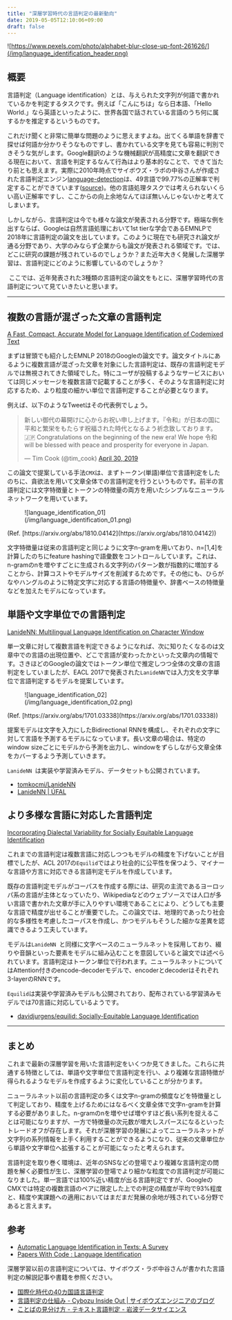 ```yaml
---
title: "深層学習時代の言語判定の最新動向"
date: 2019-05-05T12:10:06+09:00
draft: false
---
```


![https://www.pexels.com/photo/alphabet-blur-close-up-font-261626/](/img/language_identification_header.png)

## 概要
言語判定（Language identification）とは、与えられた文字列が何語で書かれているかを判定するタスクです。例えば「こんにちは」なら日本語、「Hello World.」なら英語といったように、世界各国で話されている言語のうち何に属するかを推定するというものです。

これだけ聞くと非常に簡単な問題のように思えますよね。出てくる単語を辞書で探せば何語か分かりそうなものですし、書かれている文字を見ても容易に判別できそうな気がします。Google翻訳のような機械翻訳が高精度に文章を翻訳できる現在において、言語を判定するなんて行為はより基本的なことで、できて当たり前とも思えます。実際に2010年時点でサイボウズ・ラボの中谷さんが作成された言語判定エンジン[language-detection](https://github.com/shuyo/language-detection)は、49言語で99.77%の正解率で判定することができています([source](https://www.slideshare.net/shuyo/language-detection-library-for-java))。他の言語処理タスクでは考えられないくらい高い正解率ですし、ここからの向上余地なんてほぼ無いんじゃないかと考えてしまいます。

しかしながら、言語判定は今でも様々な論文が発表される分野です。極端な例を出すならば、Googleは自然言語処理において1st tierな学会であるEMNLPで2018年に言語判定の論文を出しています。このように現在でも研究され論文が通る分野であり、大学のみならず企業からも論文が発表される領域です。では、どこに研究の課題が残されているのでしょうか？また近年大きく発展した深層学習は、言語判定にどのように影響しているのでしょうか？

 ここでは、近年発表された3種類の言語判定の論文をもとに、深層学習時代の言語判定について見ていきたいと思います。

---

## 複数の言語が混ざった文章の言語判定
[A Fast, Compact, Accurate Model for Language Identification of Codemixed Text](https://arxiv.org/abs/1810.04142)

まずは冒頭でも紹介したEMNLP 2018のGoogleの論文です。論文タイトルにあるように複数言語が混ざった文章を対象にした言語判定は、既存の言語判定モデルでは無視されてきた領域でした。特にユーザが投稿するようなサービスにおいては同じメッセージを複数言語で記載することが多く、そのような言語判定に対応するため、より粒度の細かい単位で言語判定することが必要となります。

例えば、以下のようなTweetはその代表例でしょう。

<blockquote class="twitter-tweet" data-lang="en"><p lang="ja" dir="ltr">新しい御代の幕開けに心からお祝い申し上げます。『令和』が日本の国に平和と繁栄をもたらす祝福された時代となるよう祈念致しております。🇯🇵 Congratulations on the beginning of the new era! We hope 令和 will be blessed with peace and prosperity for everyone in Japan.</p>&mdash; Tim Cook (@tim_cook) <a href="https://twitter.com/tim_cook/status/1123358499826626560?ref_src=twsrc%5Etfw">April 30, 2019</a></blockquote>
<script async src="https://platform.twitter.com/widgets.js" charset="utf-8"></script>


この論文で提案している手法`CMX`は、まずトークン(単語)単位で言語判定をしたのちに、貪欲法を用いて文章全体での言語判定を行うというものです。前半の言語判定には文字特徴量とトークンの特徴量の両方を用いたシンプルなニューラルネットワークを用いています。

<figure>
![language_identification_01](/img/language_identification_01.png)
</figure>
(Ref. [https://arxiv.org/abs/1810.04142](https://arxiv.org/abs/1810.04142))


文字特徴量は従来の言語判定と同じように文字n-gramを用いており、n=[1,4]を計算したのちにfeature hashingで語彙数をコントロールしています。これは、n-gramのnを増やすごとに生成される文字列のパターン数が指数的に増加することから、計算コストやモデルサイズを削減するためです。その他にも、ひらがなやハングルのように特定文字に対応する言語の特徴量や、辞書ベースの特徴量などを加えたモデルになっています。

## 単語や文字単位での言語判定
[LanideNN: Multilingual Language Identification on Character Window](https://arxiv.org/abs/1701.03338)

単一文章に対して複数言語を判定できるようになれば、次に知りたくなるのは文章中での言語の出現位置や、どこで言語が変わったかといった文章内の情報です。さきほどのGoogleの論文ではトークン単位で推定しつつ全体の文章の言語判定をしていましたが、EACL 2017で発表された`LanideNN`では入力文を文字単位で言語判定するモデルを提案しています。

<figure>
![language_identification_02](/img/language_identification_02.png)
</figure>
(Ref. [https://arxiv.org/abs/1701.03338](https://arxiv.org/abs/1701.03338))

提案モデルは文字を入力にしたBidirectional RNNを構成し、それぞれの文字に対して言語を予測するモデルになっています。長い文章の場合は、特定のwindow sizeごとにモデルから予測を出力し、windowをずらしながら文章全体をカバーするよう予測していきます。

`LanideNN `は実装や学習済みモデル、データセットも公開されています。

- [tomkocmi/LanideNN](https://github.com/tomkocmi/LanideNN)
- [LanideNN \| ÚFAL](https://ufal.mff.cuni.cz/tom-kocmi/lanidenn)

## より多様な言語に対応した言語判定
[Incorporating Dialectal Variability for Socially Equitable Language Identification](https://www.aclweb.org/anthology/papers/P/P17/P17-2009/)

これまでの言語判定は複数言語に対応しつつもモデルの精度を下げないことが目標でしたが、ACL 2017の`Equilid`ではより社会的に公平性を保つよう、マイナーな言語や方言に対応できる言語判定モデルを作成しています。

既存の言語判定モデルがコーパスを作成する際には、研究の主流であるヨーロッパ系の言語が主体となっていたり、Wikipediaなどのウェブソースでは人口が多い言語で書かれた文章が手に入りやすい環境であることにより、どうしても主要な言語で精度が出せることが重要でした。この論文では、地理的であったり社会的な多様性を考慮したコーパスを作成し、かつモデルもそうした細かな差異を認識できるよう工夫しています。

モデルは`LanideNN `と同様に文字ベースのニューラルネットを採用しており、綴りや音韻といった要素をモデルに組み込むことを意図していると論文では述べられています。言語判定はトークン単位で行われます。ニューラルネットについてはAttention付きのencode-decoderモデルで、encoderとdecoderはそれぞれ3-layerのRNNです。

`Equilid`は実装や学習済みモデルも公開されており、配布されている学習済みモデルでは70言語に対応しているようです。

-  [davidjurgens/equilid: Socially\-Equitable Language Identification](https://github.com/davidjurgens/equilid)

---

## まとめ
これまで最新の深層学習を用いた言語判定をいくつか見てきました。これらに共通する特徴としては、単語や文字単位で言語判定を行い、より複雑な言語特徴が得られるようなモデルを作成するように変化していることが分かります。

ニューラルネット以前の言語判定の多くは文字n-gramの頻度などを特徴量として判定しており、精度を上げるためにはなるべく文章全体で文字n-gramを計算する必要がありました。n-gramのnを増やせば増やすほど長い系列を捉えることは可能になりますが、一方で特徴量の次元数が増大しスパースになるといったトレードオフが存在します。それが深層学習の発展によってニューラルネットが文字列の系列情報を上手く利用することができるようになり、従来の文章単位から単語や文字単位へ拡張することが可能になったと考えられます。

言語判定を取り巻く環境は、近年のSNSなどの登場でより複雑な言語判定の問題を解く必要性が生じ、深層学習の登場でより細かな粒度での言語判定が可能になりました。単一言語では100%近い精度が出る言語判定ですが、GoogleのCMXでは特定の複数言語のペアに限定した上での判定の精度が平均で93%程度と、精度や実課題への適用においてはまだまだ発展の余地が残されている分野であると言えます。

## 参考
- [Automatic Language Identification in Texts: A Survey](https://arxiv.org/abs/1804.08186)
- [Papers With Code : Language Identification](https://paperswithcode.com/task/language-identification)

深層学習以前の言語判定については、サイボウズ・ラボ中谷さんが書かれた言語判定の解説記事や書籍を参照ください。

- [国際化時代の40カ国語言語判定](https://www.slideshare.net/shuyo/40-5753837)
- [言語判定の仕組み \- Cybozu Inside Out \| サイボウズエンジニアのブログ](https://blog.cybozu.io/entry/2158)
- [ことばの見分け方 \- テキスト言語判定 \- 岩波データサイエンス](https://sites.google.com/site/iwanamidatascience/vol5/language-detection)
